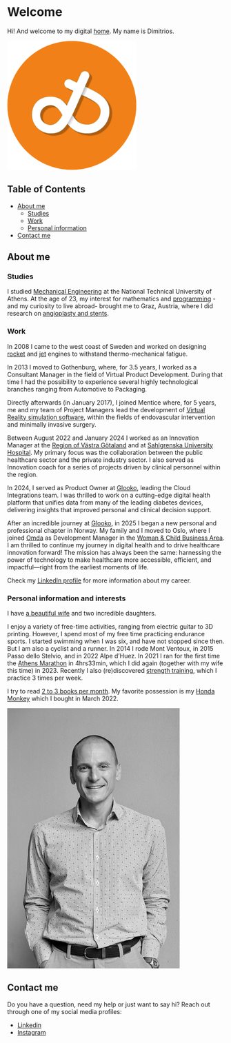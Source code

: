 
# Welcome 
Hi! And welcome to my digital [home](http://dqsis.com). My name is Dimitrios. 

![Group Workout logo](images/groupworkout_icon.png)


## Table of Contents
- [About me](#about-me)
    - [Studies](#studies)
    - [Work](#work)
    - [Personal information](#personal-information-and-interests)
- [Contact me](#contact-me) 

## About me
### Studies 
I studied [Mechanical Engineering](http://www.mech.ntua.gr/en) at the National Technical University of Athens. At the age of 23, my interest for mathematics and [programming](http://web.stanford.edu/class/me200c/tutorial_77/) -and my curiosity to live abroad- brought me to Graz, Austria, where I did research on [angioplasty and stents](https://diglib.tugraz.at/biomechanical-and-computational-modeling-of-atherosclerotic-arteries-2008-4).
### Work
In 2008 I came to the west coast of Sweden and worked on designing [rocket](https://www.arianespace.com/vehicle/ariane-6/) and [jet](https://en.wikipedia.org/wiki/Pratt_%26_Whitney_PW1000G) engines to withstand thermo-mechanical fatigue.

In 2013 I moved to Gothenburg, where, for 3.5 years, I worked as a Consultant Manager in the field of Virtual Product Development. During that time I had the possibility to experience several highly technological branches ranging from Automotive to Packaging.  

Directly afterwards (in January 2017), I joined Mentice where, for 5 years, me and my team of Project Managers lead the development of [Virtual Reality simulation software](http://www.mentice.com/), within the fields of endovascular intervention and minimally invasive surgery.

Between August 2022 and January 2024 I worked as an Innovation Manager at the [Region of Västra Götaland](https://www.vgregion.se/ov/innovationsplattformen/) and at [Sahlgrenska University Hospital](https://www.sahlgrenska.se/en/). My primary focus was the collaboration between the public healthcare sector and the private industry sector. I also served as Innovation coach for a series of projects driven by clinical personnel within the region.

In 2024, I served as Product Owner at [Glooko](https://glooko.com/), leading the Cloud Integrations team. I was thrilled to work on a cutting-edge digital health platform that unifies data from many of the leading diabetes devices, delivering insights that improved personal and clinical decision support.

After an incredible journey at [Glooko](https://www.linkedin.com/company/glooko/), in 2025 I began a new personal and professional chapter in Norway. My family and I moved to Oslo, where I joined [Omda](https://omda.com/) as Development Manager in the [Woman & Child Business Area](https://omda.com/solutions/woman-child/). I am thrilled to continue my journey in digital health and to drive healthcare innovation forward! The mission has always been the same: harnessing the power of technology to make healthcare more accessible, efficient, and impactful—right from the earliest moments of life.

Check my [LinkedIn profile](https://www.linkedin.com/in/kiousis/) for more information about my career.  
### Personal information and interests
I have [a beautiful wife](https://twitter.com/kalliopierripi) and two incredible daughters.

I enjoy a variety of free-time activities, ranging from electric guitar to 3D printing. However, I spend most of my free time practicing endurance sports. I started swimming when I was six, and have not stopped since then. But I am also a cyclist and a runner. In 2014 I rode Mont Ventoux, in 2015 Passo dello Stelvio, and in 2022 Alpe d’Huez. In 2021 I ran for the first time the [Athens Marathon](https://www.athensauthenticmarathon.gr/site/index.php/en/) in 4hrs33min, which I did again (together with my wife this time) in 2023. Recently I also (re)discovered [strength training](https://github.com/dqsis/dqsis.github.io/blob/main/Training.md), which I practice 3 times per week. 

I try to read [2 to 3 books per month](https://www.goodreads.com/review/list/58873133-dimitrios-kiousis?shelf=read). My favorite possession is my [Honda Monkey](https://photos.app.goo.gl/evcdJG2P9QxK2cpy6) which I bought in March 2022.

![Dimitrios Kiousis profile photo 2022](images/photo.jpg)

## Contact me
Do you have a question, need my help or just want to say hi? Reach out through one of my social media profiles:
- [Linkedin](https://www.linkedin.com/in/kiousis/)
- [Instagram ](https://www.instagram.com/dqsis)
